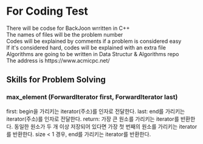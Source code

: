 <h1>For Coding Test</h1>
There will be codse for BackJoon wrritten in C++<br>
The names of files will be the problem number<br>
Codes will be explained by comments if a problem is considered easy<br>
If it's considered hard, codes will be explained with an extra file<br>
Algorithms are going to be written in Data Structur & Algorithms repo<br>
The address is https://www.acmicpc.net/<br>

  <h2>Skills for Problem Solving</h2>
  <h3>max_element (ForwardIterator first, ForwardIterator last)</h3>
  first: begin을 가리키는 iterator(주소)를 인자로 전달한다.
last: end를 가리키는 iterator(주소)를 인자로 전달한다.
return: 가장 큰 원소를 가리키는 iterator를 반환한다. 
동일한 원소가 두 개 이상 저장되어 있다면 가장 첫 번째의 원소를 가리키는 iterator를 반환한다.
size < 1 경우, end를 가리키는 iterator를 반환한다.
